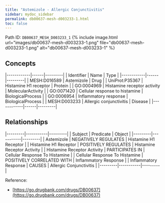 ```yaml
---
title: "Astemizole - Allergic Conjunctivitis"
sidebar: mydoc_sidebar
permalink: db00637-mesh-d003233-1.html
toc: false 
---
```



Path ID: `DB00637_MESH_D003233_1`
{% include image.html url="images/db00637-mesh-d003233-1.png" file="db00637-mesh-d003233-1.png" alt="db00637-mesh-d003233-1" %}

## Concepts

|------------|------|---------|
| Identifier | Name | Type    |
|------------|------|---------|
| MESH:D016589 | Astemizole | Drug |
| UniProt:P35367 | Histamine H1 receptor | Protein |
| GO:0004969 | Histamine receptor activity | MolecularActivity |
| GO:0071420 | Cellular response to histamine | BiologicalProcess |
| GO:0006954 | Inflammatory response | BiologicalProcess |
| MESH:D003233 | Allergic conjunctivitis | Disease |
|------------|------|---------|

## Relationships

|---------|-----------|---------|
| Subject | Predicate | Object  |
|---------|-----------|---------|
| Astemizole | NEGATIVELY REGULATES | Histamine H1 Receptor |
| Histamine H1 Receptor | POSITIVELY REGULATES | Histamine Receptor Activity |
| Histamine Receptor Activity | PARTICIPATES IN | Cellular Response To Histamine |
| Cellular Response To Histamine | POSITIVELY CORRELATED WITH | Inflammatory Response |
| Inflammatory Response | CAUSES | Allergic Conjunctivitis |
|---------|-----------|---------|

Reference: 
  - [https://go.drugbank.com/drugs/DB00637](https://go.drugbank.com/drugs/DB00637)
